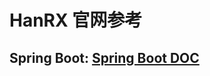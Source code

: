 # HanRX 官网参考

## Spring Boot: [Spring Boot DOC](https://docs.spring.io/spring-boot/docs/current-SNAPSHOT/reference/htmlsingle/#common-application-properties)